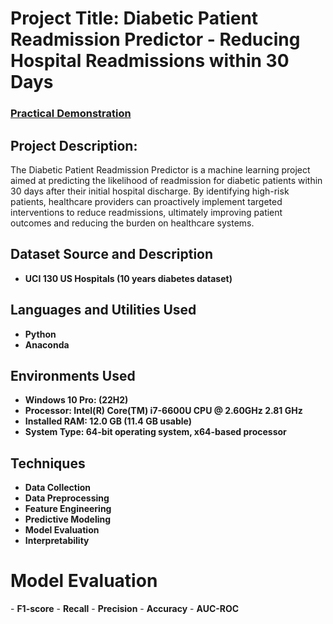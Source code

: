 
<h1>Project Title: Diabetic Patient Readmission Predictor - Reducing Hospital Readmissions within 30 Days</h1>

 ### [Practical Demonstration](https://youtu.be/7eJexJVCqJo)

<h2>Project Description:</h2>
The Diabetic Patient Readmission Predictor is a machine learning project aimed at predicting the likelihood of readmission for diabetic patients within 30 days after their initial hospital discharge. By identifying high-risk patients, healthcare providers can proactively implement targeted interventions to reduce readmissions, ultimately improving patient outcomes and reducing the burden on healthcare systems.
<br />

<h2>Dataset Source and Description</h2>

- <b>UCI 130 US Hospitals (10 years diabetes dataset)</b>

<h2>Languages and Utilities Used</h2>

- <b>Python</b> 
- <b>Anaconda</b>

<h2>Environments Used </h2>

- <b>Windows 10 Pro: (22H2)</b> 
- <b>Processor: Intel(R) Core(TM) i7-6600U CPU @ 2.60GHz   2.81 GHz</b>
- <b>Installed RAM: 12.0 GB (11.4 GB usable)</b>
- <b>System Type: 64-bit operating system, x64-based processor</b>

<h2>Techniques</h2>

- <b>Data Collection</b> 
- <b>Data Preprocessing</b>
- <b>Feature Engineering</b>
- <b>Predictive Modeling</b>
- <b>Model Evaluation</b>
- <b>Interpretability</b>


<h1>Model Evaluation</h2>
- <b>F1-score</b> 
- <b>Recall</b>
- <b>Precision</b>
- <b>Accuracy</b>
- <b>AUC-ROC</b>

